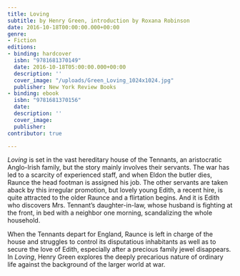 ```yaml
---
title: Loving
subtitle: by Henry Green, introduction by Roxana Robinson
date: 2016-10-18T00:00:00.000+00:00
genre:
- Fiction
editions:
- binding: hardcover
  isbn: "9781681370149"
  date: 2016-10-18T05:00:00.000+00:00
  description: ''
  cover_image: "/uploads/Green_Loving_1024x1024.jpg"
  publisher: New York Review Books
- binding: ebook
  isbn: "9781681370156"
  date: 
  description: ''
  cover_image: 
  publisher: 
contributor: true

---
```

*Loving* is set in the vast hereditary house of the Tennants, an aristocratic Anglo-Irish family, but the story mainly involves their servants. The war has led to a scarcity of experienced staff, and when Eldon the butler dies, Raunce the head footman is assigned his job. The other servants are taken aback by this irregular promotion, but lovely young Edith, a recent hire, is quite attracted to the older Raunce and a flirtation begins. And it is Edith who discovers Mrs. Tennant’s daughter-in-law, whose husband is fighting at the front, in bed with a neighbor one morning, scandalizing the whole household.

When the Tennants depart for England, Raunce is left in charge of the house and struggles to control its disputatious inhabitants as well as to secure the love of Edith, especially after a precious family jewel disappears. In *Loving*, Henry Green explores the deeply precarious nature of ordinary life against the background of the larger world at war.